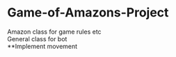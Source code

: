 # Game-of-Amazons-Project

Amazon class for game rules etc  
General class for bot  
**Implement movement
